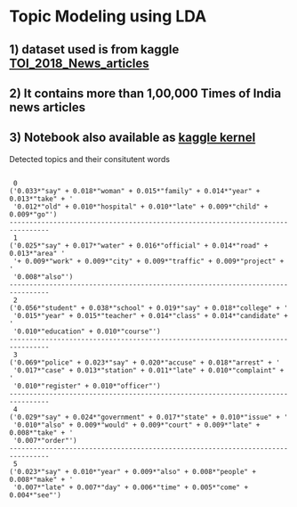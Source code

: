 # Topic Modeling using LDA

## 1) dataset used is from kaggle [TOI_2018_News_articles](https://www.kaggle.com/dhruvag/toi-2018-news-articles)

## 2)  It contains more than 1,00,000 Times of India news articles

## 3) Notebook also available as [kaggle kernel](https://www.kaggle.com/carriesmi/toi-news-eda-and-topic-modeling)

Detected topics and their consitutent words
```

 0
('0.033*"say" + 0.018*"woman" + 0.015*"family" + 0.014*"year" + 0.013*"take" + '
 '0.012*"old" + 0.010*"hospital" + 0.010*"late" + 0.009*"child" + 0.009*"go"')
-------------------------------------------------------------------------------- 
 1
('0.025*"say" + 0.017*"water" + 0.016*"official" + 0.014*"road" + 0.013*"area" '
 '+ 0.009*"work" + 0.009*"city" + 0.009*"traffic" + 0.009*"project" + '
 '0.008*"also"')
-------------------------------------------------------------------------------- 
 2
('0.056*"student" + 0.038*"school" + 0.019*"say" + 0.018*"college" + '
 '0.015*"year" + 0.015*"teacher" + 0.014*"class" + 0.014*"candidate" + '
 '0.010*"education" + 0.010*"course"')
-------------------------------------------------------------------------------- 
 3
('0.069*"police" + 0.023*"say" + 0.020*"accuse" + 0.018*"arrest" + '
 '0.017*"case" + 0.013*"station" + 0.011*"late" + 0.010*"complaint" + '
 '0.010*"register" + 0.010*"officer"')
-------------------------------------------------------------------------------- 
 4
('0.029*"say" + 0.024*"government" + 0.017*"state" + 0.010*"issue" + '
 '0.010*"also" + 0.009*"would" + 0.009*"court" + 0.009*"late" + 0.008*"take" + '
 '0.007*"order"')
-------------------------------------------------------------------------------- 
 5
('0.023*"say" + 0.010*"year" + 0.009*"also" + 0.008*"people" + 0.008*"make" + '
 '0.007*"late" + 0.007*"day" + 0.006*"time" + 0.005*"come" + 0.004*"see"')
 
```